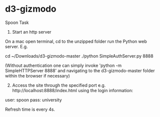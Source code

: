 # d3-gizmodo
Spoon Task

1) Start an http server

On a mac open terminal, cd to the unzipped folder run the Python web server.  E.g.

  cd ~/Downloads/d3-gizmodo-master
  ./python SimpleAuthServer.py 8888
  
(Without authentication one can simply invoke 'python -m SimpleHTTPServer 8888' and navigating to the d3-gizmodo-master folder within the browser if necessary)
  
2) Access the site through the specified port e.g. http://localhost:8888/index.html using the login information:

  user: spoon
  pass: university

Refresh time is every 4s.
